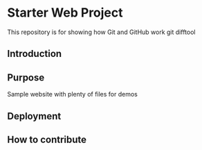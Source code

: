 # Starter Web Project

This repository is for showing how Git and GitHub work
git difftool
## Introduction

## Purpose

Sample website with plenty of files for demos

## Deployment

## How to contribute
